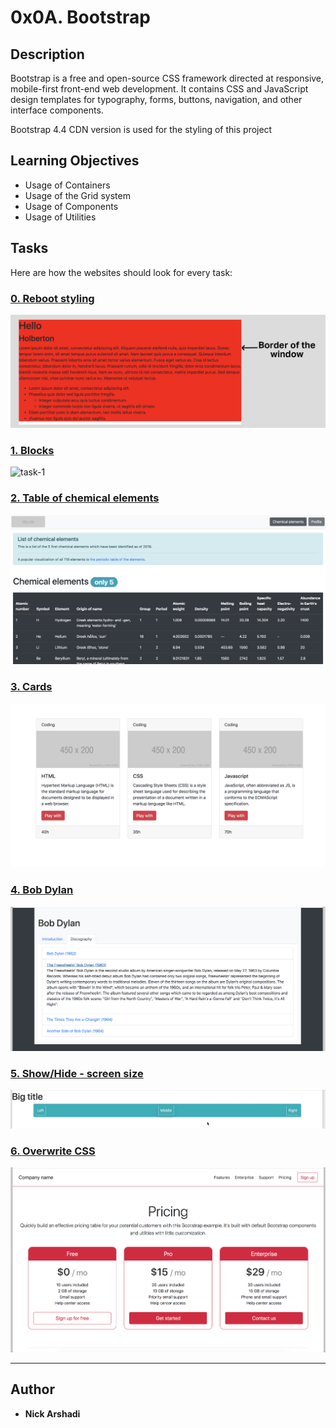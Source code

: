# 0x0A. Bootstrap
## Description
Bootstrap is a free and open-source CSS framework directed at responsive, mobile-first front-end web development. It contains CSS and JavaScript design templates for typography, forms, buttons, navigation, and other interface components.

Bootstrap 4.4 CDN version is used for the styling of this project

## Learning Objectives
- Usage of Containers
- Usage of the Grid system
- Usage of Components
- Usage of Utilities

## Tasks
Here are how the websites should look for every task:
### [0. Reboot styling](./0-index.html)
![task-0](./images/task-0.jpg)

### [1. Blocks](./1-index.html)
![task-1](./images/task-1.gif)

### [2. Table of chemical elements](./2-index.html)
![task-2](./images/task-2.png)

### [3. Cards](./3-index.html)
![task-3](./images/task-3.png)

### [4. Bob Dylan](./4-index.html)
![task-4](./images/task-4.png)

### [5. Show/Hide - screen size](./5-index.html)
![task-5](./images/task-5.gif)

### [6. Overwrite CSS](./6-styles.css)
![task-6](./images/task-6.png)

---

## Author
* **Nick Arshadi**
